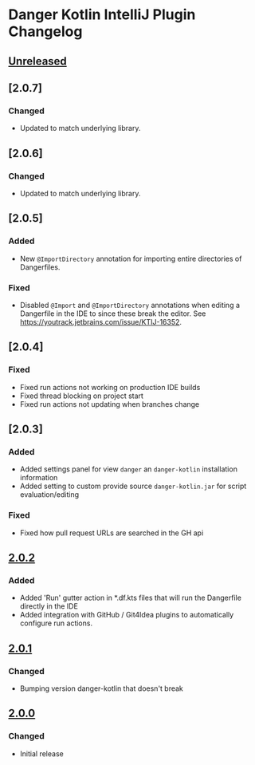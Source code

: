 <!-- Keep a Changelog guide -> https://keepachangelog.com -->

# Danger Kotlin IntelliJ Plugin Changelog

## [Unreleased]

## [2.0.7]

### Changed

- Updated to match underlying library.

## [2.0.6]

### Changed

- Updated to match underlying library.

## [2.0.5]

### Added

- New `@ImportDirectory` annotation for importing entire directories of Dangerfiles.

### Fixed

- Disabled `@Import` and `@ImportDirectory` annotations when editing a Dangerfile in the IDE to since these break the editor. See https://youtrack.jetbrains.com/issue/KTIJ-16352.

## [2.0.4]

### Fixed

- Fixed run actions not working on production IDE builds
- Fixed thread blocking on project start
- Fixed run actions not updating when branches change

## [2.0.3]

### Added

- Added settings panel for view `danger` an `danger-kotlin` installation information
- Added setting to custom provide source `danger-kotlin.jar` for script evaluation/editing

### Fixed

- Fixed how pull request URLs are searched in the GH api

## [2.0.2]

### Added

- Added 'Run' gutter action in *.df.kts files that will run the Dangerfile directly in the IDE
- Added integration with GitHub / Git4Idea plugins to automatically configure run actions.

## [2.0.1]

### Changed

- Bumping version danger-kotlin that doesn't break

## [2.0.0]

### Changed

- Initial release

[Unreleased]: https://github.com/r0adkll/danger-kotlin/compare/v2.0.2...HEAD
[2.0.2]: https://github.com/r0adkll/danger-kotlin/compare/v2.0.1...v2.0.2
[2.0.1]: https://github.com/r0adkll/danger-kotlin/compare/v2.0.0...v2.0.1
[2.0.0]: https://github.com/r0adkll/danger-kotlin/commits/v2.0.0
